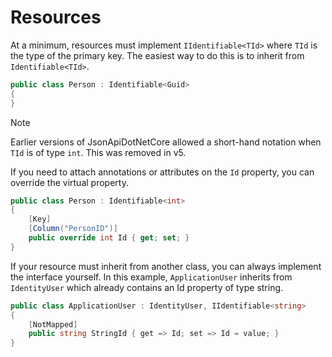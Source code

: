 # Resources

At a minimum, resources must implement `IIdentifiable<TId>` where `TId` is the type of the primary key. The easiest way to do this is to inherit from `Identifiable<TId>`.

```c#
public class Person : Identifiable<Guid>
{
}
```

> [!NOTE]
> Earlier versions of JsonApiDotNetCore allowed a short-hand notation when `TId` is of type `int`. This was removed in v5.

If you need to attach annotations or attributes on the `Id` property, you can override the virtual property.

```c#
public class Person : Identifiable<int>
{
    [Key]
    [Column("PersonID")]
    public override int Id { get; set; }
}
```

If your resource must inherit from another class,
you can always implement the interface yourself.
In this example, `ApplicationUser` inherits from `IdentityUser`
which already contains an Id property of type string.

```c#
public class ApplicationUser : IdentityUser, IIdentifiable<string>
{
    [NotMapped]
    public string StringId { get => Id; set => Id = value; }
}
```
